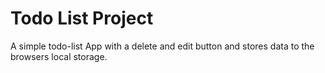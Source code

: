# Todo List Project

A simple todo-list App with a delete and edit button and stores data to the browsers local storage.
